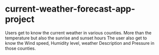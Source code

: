 # current-weather-forecast-app-project
Users get to know the current weather in various counties.
More than the temperature but also the sunrise and sunset hours
The user also get to know the Wind speed, Humidity level, weather Description and Pressure in those counties.
